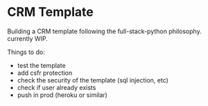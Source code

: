# CRM Template

Building a CRM template following the full-stack-python philosophy.<br>
currently WIP.

Things to do:<br>
- test the template<br>
- add csfr protection<br>
- check the security of the template (sql injection, etc)<br>
- check if user already exists<br>
- push in prod (heroku or similar)

